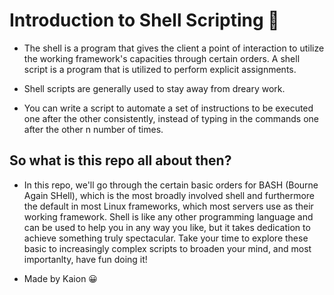 #   Introduction to Shell Scripting 🐚

- The shell is a program that gives the client a point of interaction to utilize the working framework's capacities through certain orders. A shell script is a program that is utilized to perform explicit assignments.

- Shell scripts are generally used to stay away from dreary work.

- You can write a script to automate a set of instructions to be executed one after the other consistently, instead of typing in the commands one after the other n number of times.

## So what is this repo all about then?

- In this repo, we'll go through the certain basic orders for BASH (Bourne Again SHell), which is the most broadly involved shell and furthermore the default in most Linux frameworks, which most servers use as their working framework. Shell is like any other programming language and can be used to help you in any way you like, but it takes dedication to achieve something truly spectacular. Take your time to explore these basic to increasingly complex scripts to broaden your mind, and most importanlty, have fun doing it!

- Made by Kaion 😀



